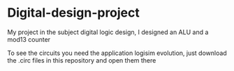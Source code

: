 # Digital-design-project
My project in the subject digital logic design, I designed an ALU and a mod13 counter

To see the circuits you need the application logisim evolution, just download the .circ files in this repository and open them there
